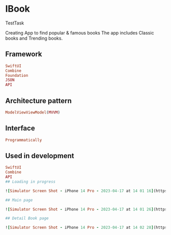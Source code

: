 # IBook
TestTask

Creating App to find popular & famous books 
The app includes Classic books and Trending books.

## Framework

```ruby
SwiftUI
Combine
Foundation
JSON
API
```

## Architecture pattern

```ruby
ModelViewViewModel(MVVM)
```
## Interface

```ruby
Programmatically
```

## Used in development
```ruby
SwiftUI
Combine
API
## Loading in progress

![Simulator Screen Shot - iPhone 14 Pro - 2023-04-17 at 14 01 16](https://user-images.githubusercontent.com/107427927/232467133-3478b15c-5827-48a6-acb8-9bf3b01b6ac6.png)

## Main page

![Simulator Screen Shot - iPhone 14 Pro - 2023-04-17 at 14 01 26](https://user-images.githubusercontent.com/107427927/232467358-7cc89957-594f-43b3-9e78-ca4688f12b63.png)

## Detail Book page

![Simulator Screen Shot - iPhone 14 Pro - 2023-04-17 at 14 02 28](https://user-images.githubusercontent.com/107427927/232467555-5e744a59-b0cc-4a8e-811d-de80d1357f55.png)

